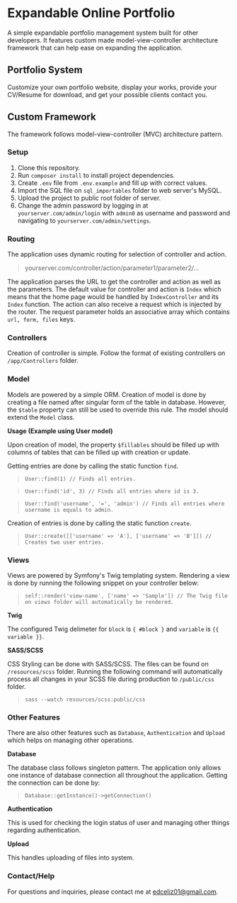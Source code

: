 # Expandable Online Portfolio
A simple expandable portfolio management system built for other developers. It features custom made model-view-controller architecture framework that can help ease on expanding the application.

## Portfolio System
Customize your own portfolio website, display your works, provide your CV/Resume for download, and get your possible clients contact you.

## Custom Framework
The framework follows model-view-controller (MVC) architecture pattern.

### Setup
1. Clone this repository.
2. Run `composer install` to install project dependencies.
3. Create `.env` file from `.env.example` and fill up with correct values.
4. Import the SQL file on `sql_importables` folder to web server's MySQL.
5. Upload the project to public root folder of server.
6. Change the admin password by logging in at `yourserver.com/admin/login` with `admin0` as username and password and navigating to `yourserver.com/admin/settings`.

### Routing
The application uses dynamic routing for selection of controller and action.
> yourserver.com/controller/action/parameter1/parameter2/...

The application parses the URL to get the controller and action as well as the parameters. The default value for controller and action is `Index` which means that the home page would be handled by `IndexController` and its `Index` function. The action can also receive a request which is injected by the router. The request parameter holds an associative array which contains `url, form, files` keys.

### Controllers
Creation of controller is simple. Follow the format of existing controllers on `/app/Controllers` folder.

### Model
Models are powered by a simple ORM. Creation of model is done by creating a file named after singular form of the table in database. However, the `$table` property can still be used to override this rule. The model should extend the `Model` class.

**Usage (Example using User model)**

Upon creation of model, the property `$fillables` should be filled up with columns of tables that can be filled up with creation or update.

Getting entries are done by calling the static function `find`.

> `User::find(1) // Finds all entries.`

> `User::find('id', 3) // Finds all entries where id is 3.`

> `User::find('username', '=', 'admin') // Finds all entries where username is equals to admin.`

Creation of entries is done by calling the static function `create`.

> `User::create([['username' => 'A'], ['username' => 'B']]) // Creates two user entries.`

### Views
Views are powered by Symfony's Twig templating system. Rendering a view is done by running the following snippet on your controller below:

> `self::render('view-name', ['name' => 'Sample']) // The Twig file on views folder will automatically be rendered.`

**Twig**

The configured Twig delimeter for `block` is `{ #block }` and `variable` is `{{ variable }}`.

**SASS/SCSS**

CSS Styling can be done with SASS/SCSS. The files can be found on `/resources/scss` folder. Running the following command will automatically process all changes in your SCSS file during production to `/public/css` folder.

> `sass --watch resources/scss:public/css`

### Other Features
There are also other features such as `Database`, `Authentication` and `Upload` which helps on managing other operations.

**Database**

The database class follows singleton pattern. The application only allows one instance of database connection all throughout the application. Getting the connection can be done by:

> `Database::getInstance()->getConnection()`

**Authentication**

This is used for checking the login status of user and managing other things regarding authentication.

**Upload**

This handles uploading of files into system.

### Contact/Help

For questions and inquiries, please contact me at edceliz01@gmail.com.